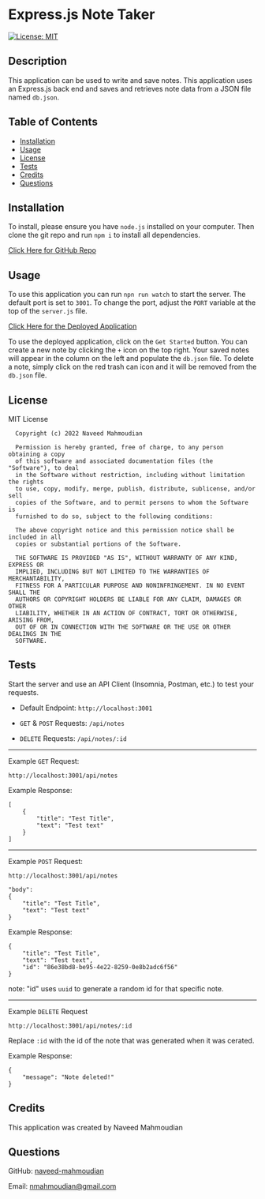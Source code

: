 # Express.js Note Taker

[![License: MIT](https://img.shields.io/badge/License-MIT-yellow.svg)](https://opensource.org/licenses/MIT)

## Description

This application can be used to write and save notes. This application uses an Express.js back end and saves and retrieves note data from a JSON file named `db.json`.

## Table of Contents

- [Installation](#installation)
- [Usage](#usage)
- [License](#license)
- [Tests](#tests)
- [Credits](#credits)
- [Questions](#questions)

## Installation

To install, please ensure you have `node.js` installed on your computer. Then clone the git repo and run `npm i` to install all dependencies.

[Click Here for GitHub Repo](https://github.com/naveed-mahmoudian/Express-Note-Taker)

## Usage

To use this application you can run `npn run watch` to start the server. The default port is set to `3001`. To change the port, adjust the `PORT` variable at the top of the `server.js` file.

[Click Here for the Deployed Application](https://dry-reef-82255.herokuapp.com/)

To use the deployed application, click on the `Get Started` button. You can create a new note by clicking the `+` icon on the top right. Your saved notes will appear in the column on the left and populate the `db.json` file. To delete a note, simply click on the red trash can icon and it will be removed from the `db.json` file.

## License

MIT License

      Copyright (c) 2022 Naveed Mahmoudian

      Permission is hereby granted, free of charge, to any person obtaining a copy
      of this software and associated documentation files (the "Software"), to deal
      in the Software without restriction, including without limitation the rights
      to use, copy, modify, merge, publish, distribute, sublicense, and/or sell
      copies of the Software, and to permit persons to whom the Software is
      furnished to do so, subject to the following conditions:

      The above copyright notice and this permission notice shall be included in all
      copies or substantial portions of the Software.

      THE SOFTWARE IS PROVIDED "AS IS", WITHOUT WARRANTY OF ANY KIND, EXPRESS OR
      IMPLIED, INCLUDING BUT NOT LIMITED TO THE WARRANTIES OF MERCHANTABILITY,
      FITNESS FOR A PARTICULAR PURPOSE AND NONINFRINGEMENT. IN NO EVENT SHALL THE
      AUTHORS OR COPYRIGHT HOLDERS BE LIABLE FOR ANY CLAIM, DAMAGES OR OTHER
      LIABILITY, WHETHER IN AN ACTION OF CONTRACT, TORT OR OTHERWISE, ARISING FROM,
      OUT OF OR IN CONNECTION WITH THE SOFTWARE OR THE USE OR OTHER DEALINGS IN THE
      SOFTWARE.

## Tests

Start the server and use an API Client (Insomnia, Postman, etc.) to test your requests.

- Default Endpoint: `http://localhost:3001`

- `GET` & `POST` Requests: `/api/notes`

- `DELETE` Requests: `/api/notes/:id`

---

Example `GET` Request:

`http://localhost:3001/api/notes`

Example Response:

```
[
	{
		"title": "Test Title",
		"text": "Test text"
	}
]
```

---

Example `POST` Request:

`http://localhost:3001/api/notes`

```
"body":
{
	"title": "Test Title",
	"text": "Test text"
}
```

Example Response:

```
{
	"title": "Test Title",
	"text": "Test text",
	"id": "86e38bd8-be95-4e22-8259-0e8b2adc6f56"
}
```

note: "id" uses `uuid` to generate a random id for that specific note.

---

Example `DELETE` Request

`http://localhost:3001/api/notes/:id`

Replace `:id` with the id of the note that was generated when it was cerated.

Example Response:

```
{
	"message": "Note deleted!"
}
```

## Credits

This application was created by Naveed Mahmoudian

## Questions

GitHub: [naveed-mahmoudian](https://www.github.com/naveed-mahmoudian/)

Email: nmahmoudian@gmail.com
